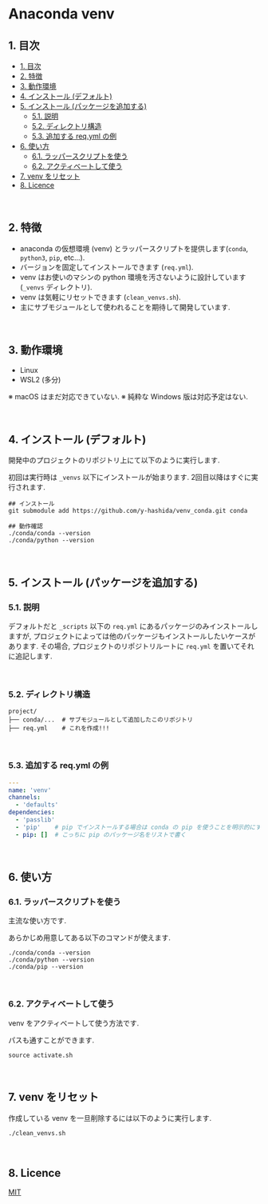 # Anaconda venv

## 1. 目次

<!-- TOC depthFrom:2 -->

- [1. 目次](#1-目次)
- [2. 特徴](#2-特徴)
- [3. 動作環境](#3-動作環境)
- [4. インストール (デフォルト)](#4-インストール-デフォルト)
- [5. インストール (パッケージを追加する)](#5-インストール-パッケージを追加する)
    - [5.1. 説明](#51-説明)
    - [5.2. ディレクトリ構造](#52-ディレクトリ構造)
    - [5.3. 追加する req.yml の例](#53-追加する-reqyml-の例)
- [6. 使い方](#6-使い方)
    - [6.1. ラッパースクリプトを使う](#61-ラッパースクリプトを使う)
    - [6.2. アクティベートして使う](#62-アクティベートして使う)
- [7. venv をリセット](#7-venv-をリセット)
- [8. Licence](#8-licence)

<!-- /TOC -->

<br>

## 2. 特徴

- anaconda の仮想環境 (venv) とラッパースクリプトを提供します(`conda`, `python3`, `pip`, etc...).
- バージョンを固定してインストールできます (`req.yml`).
- venv はお使いのマシンの python 環境を汚さないように設計しています (`_venvs` ディレクトリ).
- venv は気軽にリセットできます (`clean_venvs.sh`).
- 主にサブモジュールとして使われることを期待して開発しています.

<br>

## 3. 動作環境

- Linux
- WSL2 (多分)

※ macOS はまだ対応できていない. 
※ 純粋な Windows 版は対応予定はない.

<br>

## 4. インストール (デフォルト)

開発中のプロジェクトのリポジトリ上にて以下のように実行します.

初回は実行時は `_venvs` 以下にインストールが始まります.
2回目以降はすぐに実行されます.

```
## インストール
git submodule add https://github.com/y-hashida/venv_conda.git conda

## 動作確認
./conda/conda --version
./conda/python --version
```

<br>

## 5. インストール (パッケージを追加する)

### 5.1. 説明

デフォルトだと `_scripts` 以下の `req.yml` にあるパッケージのみインストールしますが, プロジェクトによっては他のパッケージもインストールしたいケースがあります.
その場合, プロジェクトのリポジトリルートに `req.yml` を置いてそれに追記します.

<br>

### 5.2. ディレクトリ構造

```
project/
├── conda/...  # サブモジュールとして追加したこのリポジトリ
├── req.yml    # これを作成!!!
```

<br>

### 5.3. 追加する req.yml の例

```yaml
---
name: 'venv'
channels:
  - 'defaults'
dependencies:
  - 'passlib'
  - 'pip'    # pip でインストールする場合は conda の pip を使うことを明示的にする
  - pip: []  # こっちに pip のパッケージ名をリストで書く 
```

<br>

## 6. 使い方

### 6.1. ラッパースクリプトを使う

主流な使い方です.

あらかじめ用意してある以下のコマンドが使えます.

```
./conda/conda --version
./conda/python --version
./conda/pip --version
```

<br>

### 6.2. アクティベートして使う

venv をアクティベートして使う方法です.

パスも通すことができます.

```
source activate.sh
```

<br>

## 7. venv をリセット

作成している venv を一旦削除するには以下のように実行します.

```
./clean_venvs.sh
```

<br>

## 8. Licence
[MIT](./LICENSE.md)
